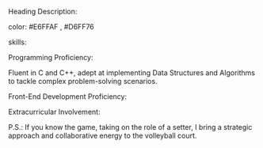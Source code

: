 Heading Description: 

color: #E6FFAF , #D6FF76

skills:

Programming Proficiency:

Fluent in C and C++, adept at implementing Data Structures and Algorithms to tackle complex problem-solving scenarios.

Front-End Development Proficiency:



Extracurricular Involvement:

P.S.: If you know the game, taking on the role of a setter, I bring a strategic approach and collaborative energy to the volleyball court.